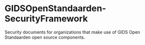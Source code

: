 # GIDSOpenStandaarden-SecurityFramework
Security documents for organizations that make use of GIDS Open Standaarden open source components.
